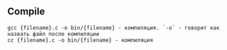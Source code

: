 ## Compile

    gcc {filename}.c -o bin/{filename} - компиляция. `-o` - говорит как назвать файл после компиляции
    cc {filename}.c -o bin/{filename} - компиляция
